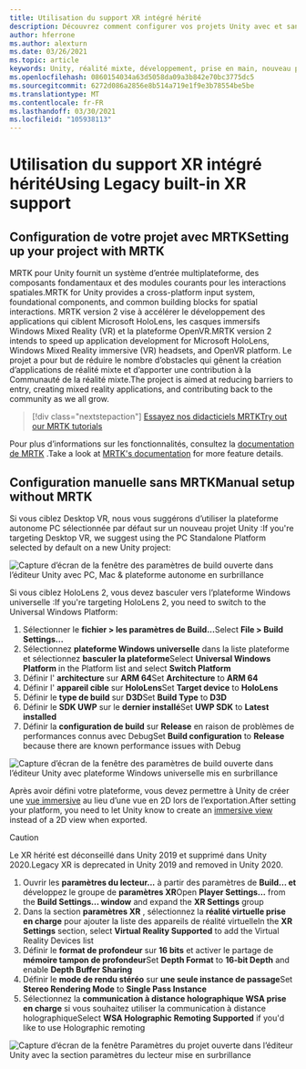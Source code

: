```yaml
---
title: Utilisation du support XR intégré hérité
description: Découvrez comment configurer vos projets Unity avec et sans MRTK à l’aide de la prise en charge héritée de XR intégrée.
author: hferrone
ms.author: alexturn
ms.date: 03/26/2021
ms.topic: article
keywords: Unity, réalité mixte, développement, prise en main, nouveau projet, Windows Mixed Reality, UWP, XR, performance, Legacy, mrtk
ms.openlocfilehash: 0860154034a63d5058da09a3b842e70bc3775dc5
ms.sourcegitcommit: 6272d086a2856e8b514a719e1f9e3b78554be5be
ms.translationtype: MT
ms.contentlocale: fr-FR
ms.lasthandoff: 03/30/2021
ms.locfileid: "105938113"
---
```

# <a name="using-legacy-built-in-xr-support"></a><span data-ttu-id="af812-104">Utilisation du support XR intégré hérité</span><span class="sxs-lookup"><span data-stu-id="af812-104">Using Legacy built-in XR support</span></span>

## <a name="setting-up-your-project-with-mrtk"></a><span data-ttu-id="af812-105">Configuration de votre projet avec MRTK</span><span class="sxs-lookup"><span data-stu-id="af812-105">Setting up your project with MRTK</span></span>

<span data-ttu-id="af812-106">MRTK pour Unity fournit un système d’entrée multiplateforme, des composants fondamentaux et des modules courants pour les interactions spatiales.</span><span class="sxs-lookup"><span data-stu-id="af812-106">MRTK for Unity provides a cross-platform input system, foundational components, and common building blocks for spatial interactions.</span></span> <span data-ttu-id="af812-107">MRTK version 2 vise à accélérer le développement des applications qui ciblent Microsoft HoloLens, les casques immersifs Windows Mixed Reality (VR) et la plateforme OpenVR.</span><span class="sxs-lookup"><span data-stu-id="af812-107">MRTK version 2 intends to speed up application development for Microsoft HoloLens, Windows Mixed Reality immersive (VR) headsets, and OpenVR platform.</span></span> <span data-ttu-id="af812-108">Le projet a pour but de réduire le nombre d’obstacles qui gênent la création d’applications de réalité mixte et d’apporter une contribution à la Communauté de la réalité mixte.</span><span class="sxs-lookup"><span data-stu-id="af812-108">The project is aimed at reducing barriers to entry, creating mixed reality applications, and contributing back to the community as we all grow.</span></span>

> [!div class="nextstepaction"]
> [<span data-ttu-id="af812-109">Essayez nos didacticiels MRTK</span><span class="sxs-lookup"><span data-stu-id="af812-109">Try out our MRTK tutorials</span></span>](tutorials/mr-learning-base-01.md)

<span data-ttu-id="af812-110">Pour plus d’informations sur les fonctionnalités, consultez la [documentation de MRTK](/windows/mixed-reality/mrtk-unity) .</span><span class="sxs-lookup"><span data-stu-id="af812-110">Take a look at [MRTK's documentation](/windows/mixed-reality/mrtk-unity) for more feature details.</span></span>

## <a name="manual-setup-without-mrtk"></a><span data-ttu-id="af812-111">Configuration manuelle sans MRTK</span><span class="sxs-lookup"><span data-stu-id="af812-111">Manual setup without MRTK</span></span>

<span data-ttu-id="af812-112">Si vous ciblez Desktop VR, nous vous suggérons d’utiliser la plateforme autonome PC sélectionnée par défaut sur un nouveau projet Unity :</span><span class="sxs-lookup"><span data-stu-id="af812-112">If you're targeting Desktop VR, we suggest using the PC Standalone Platform selected by default on a new Unity project:</span></span>

![Capture d’écran de la fenêtre des paramètres de build ouverte dans l’éditeur Unity avec PC, Mac & plateforme autonome en surbrillance](images/wmr-config-img-3.png)

<span data-ttu-id="af812-114">Si vous ciblez HoloLens 2, vous devez basculer vers l’plateforme Windows universelle :</span><span class="sxs-lookup"><span data-stu-id="af812-114">If you're targeting HoloLens 2, you need to switch to the Universal Windows Platform:</span></span>

1.  <span data-ttu-id="af812-115">Sélectionner le **fichier > les paramètres de Build...**</span><span class="sxs-lookup"><span data-stu-id="af812-115">Select **File > Build Settings...**</span></span>
2.  <span data-ttu-id="af812-116">Sélectionnez **plateforme Windows universelle** dans la liste plateforme et sélectionnez **basculer la plateforme**</span><span class="sxs-lookup"><span data-stu-id="af812-116">Select **Universal Windows Platform** in the Platform list and select **Switch Platform**</span></span>
3.  <span data-ttu-id="af812-117">Définir l' **architecture** sur **ARM 64**</span><span class="sxs-lookup"><span data-stu-id="af812-117">Set **Architecture** to **ARM 64**</span></span>
4.  <span data-ttu-id="af812-118">Définir l' **appareil cible** sur **HoloLens**</span><span class="sxs-lookup"><span data-stu-id="af812-118">Set **Target device** to **HoloLens**</span></span>
5.  <span data-ttu-id="af812-119">Définir le **type de build** sur **D3D**</span><span class="sxs-lookup"><span data-stu-id="af812-119">Set **Build Type** to **D3D**</span></span>
6.  <span data-ttu-id="af812-120">Définir le **SDK UWP** sur le **dernier installé**</span><span class="sxs-lookup"><span data-stu-id="af812-120">Set **UWP SDK** to **Latest installed**</span></span>
7.  <span data-ttu-id="af812-121">Définir la **configuration de build** sur **Release** en raison de problèmes de performances connus avec Debug</span><span class="sxs-lookup"><span data-stu-id="af812-121">Set **Build configuration** to **Release** because there are known performance issues with Debug</span></span>

![Capture d’écran de la fenêtre des paramètres de build ouverte dans l’éditeur Unity avec plateforme Windows universelle mis en surbrillance](images/wmr-config-img-4.png)

<span data-ttu-id="af812-123">Après avoir défini votre plateforme, vous devez permettre à Unity de créer une [vue immersive](../../design/app-views.md) au lieu d’une vue en 2D lors de l’exportation.</span><span class="sxs-lookup"><span data-stu-id="af812-123">After setting your platform, you need to let Unity know to create an [immersive view](../../design/app-views.md) instead of a 2D view when exported.</span></span>

> [!CAUTION]
> <span data-ttu-id="af812-124">Le XR hérité est déconseillé dans Unity 2019 et supprimé dans Unity 2020.</span><span class="sxs-lookup"><span data-stu-id="af812-124">Legacy XR is deprecated in Unity 2019 and removed in Unity 2020.</span></span>

1. <span data-ttu-id="af812-125">Ouvrir les **paramètres du lecteur...** à partir des paramètres de **Build... et** développez le groupe de **paramètres XR**</span><span class="sxs-lookup"><span data-stu-id="af812-125">Open **Player Settings...** from the **Build Settings... window** and expand the **XR Settings** group</span></span>
2. <span data-ttu-id="af812-126">Dans la section **paramètres XR** , sélectionnez la **réalité virtuelle prise en charge** pour ajouter la liste des appareils de réalité virtuelle</span><span class="sxs-lookup"><span data-stu-id="af812-126">In the **XR Settings** section, select **Virtual Reality Supported** to add the Virtual Reality Devices list</span></span>
3. <span data-ttu-id="af812-127">Définir le **format de profondeur** sur **16 bits** et activer le partage de **mémoire tampon de profondeur**</span><span class="sxs-lookup"><span data-stu-id="af812-127">Set **Depth Format** to **16-bit Depth** and enable **Depth Buffer Sharing**</span></span>
4. <span data-ttu-id="af812-128">Définir le **mode de rendu stéréo** sur **une seule instance de passage**</span><span class="sxs-lookup"><span data-stu-id="af812-128">Set **Stereo Rendering Mode** to **Single Pass Instance**</span></span>
5. <span data-ttu-id="af812-129">Sélectionnez la **communication à distance holographique WSA prise en charge** si vous souhaitez utiliser la communication à distance holographique</span><span class="sxs-lookup"><span data-stu-id="af812-129">Select **WSA Holographic Remoting Supported** if you'd like to use Holographic remoting</span></span> 

![Capture d’écran de la fenêtre Paramètres du projet ouverte dans l’éditeur Unity avec la section paramètres du lecteur mise en surbrillance](images/wmr-config-img-9.png)